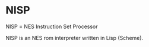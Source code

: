 # NISP
NISP = NES Instruction Set Processor

NISP is an NES rom interpreter written in Lisp (Scheme).
